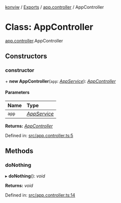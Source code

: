[konviw]() / [Exports](../modules.md) / [app.controller](../modules/app_controller.md) / AppController

# Class: AppController

[app.controller](../modules/app_controller.md).AppController

## Constructors

### constructor

\+ **new AppController**(`app`: [*AppService*](app_service.appservice.md)): [*AppController*](app_controller.appcontroller.md)

#### Parameters

| Name | Type |
| :------ | :------ |
| `app` | [*AppService*](app_service.appservice.md) |

**Returns:** [*AppController*](app_controller.appcontroller.md)

Defined in: [src/app.controller.ts:5](https://github.com/Sanofi-IADC/konviw/blob/d2e0da9/src/app.controller.ts#L5)

## Methods

### doNothing

▸ **doNothing**(): *void*

**Returns:** *void*

Defined in: [src/app.controller.ts:14](https://github.com/Sanofi-IADC/konviw/blob/d2e0da9/src/app.controller.ts#L14)
